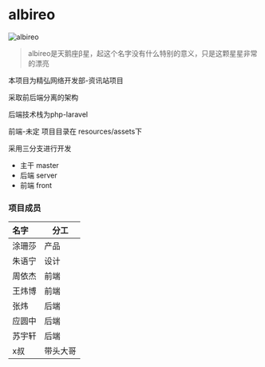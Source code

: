 # albireo

![albireo](https://timgsa.baidu.com/timg?image&quality=80&size=b9999_10000&sec=1515253545897&di=879484a2ac41453537286bde7e3dde51&imgtype=0&src=http%3A%2F%2Fphoto.hanyu.iciba.com%2Fupload%2Fchinesewiki%2FD%2FV%2FDVnX.jpg)  
> albireo是天鹅座β星，起这个名字没有什么特别的意义，只是这颗星星非常的漂亮
> 

本项目为精弘网络开发部-资讯站项目

采取前后端分离的架构

后端技术栈为php-laravel

前端-未定 项目目录在 resources/assets下

采用三分支进行开发

- 主干 master
- 后端 server
- 前端 front



### 项目成员

| 名字   | 分工    |
| :--- | ----- |
| 涂珊莎  | 产品    |
| 朱语宁  | 设计    |
| 周依杰  | 前端    |
| 王炜博  | 前端    |
| 张炜    | 后端    |
| 应圆中  | 后端    |
| 苏宇轩  | 后端    |
| x叔  | 带头大哥  |
